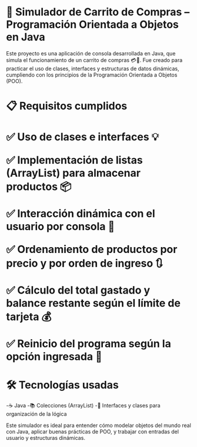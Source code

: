 <h1>🛒 Simulador de Carrito de Compras – Programación Orientada a Objetos en Java</h1>

Este proyecto es una aplicación de consola desarrollada en Java, que simula el funcionamiento de un carrito de compras 💳🧾. Fue creado para practicar el uso de clases, interfaces y estructuras de datos dinámicas, cumpliendo con los principios de la Programación Orientada a Objetos (POO).

<h1>📋 Requisitos cumplidos<h1>
✅ Uso de clases e interfaces 💡

✅ Implementación de listas (ArrayList) para almacenar productos 📦
  
✅ Interacción dinámica con el usuario por consola 💬
  
✅ Ordenamiento de productos por precio y por orden de ingreso 🔃

✅ Cálculo del total gastado y balance restante según el límite de tarjeta 💰

✅ Reinicio del programa según la opción ingresada 🔁

<h1>🛠️ Tecnologías usadas</h1>
-☕ Java
-📚 Colecciones (ArrayList)
-🔄 Interfaces y clases para organización de la lógica

Este simulador es ideal para entender cómo modelar objetos del mundo real con Java, aplicar buenas prácticas de POO, y trabajar con entradas del usuario y estructuras dinámicas.
